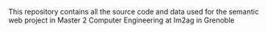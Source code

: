 This repository contains all the source code and data used for the semantic web project in Master 2 Computer Engineering at Im2ag in Grenoble

